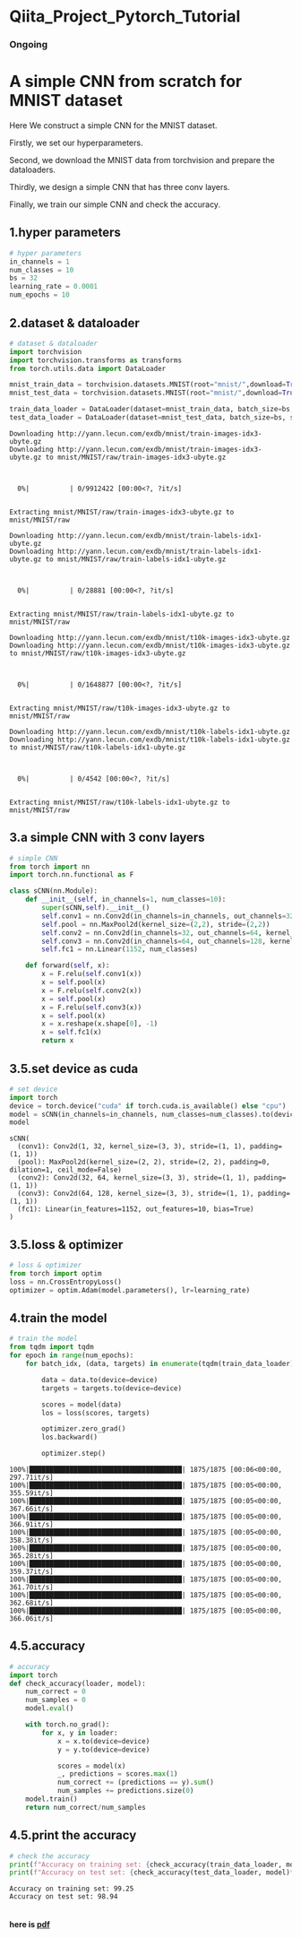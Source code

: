 # Qiita_Project_Pytorch_Tutorial
### Ongoing

# A simple CNN from scratch for MNIST dataset

Here We construct a simple CNN for the MNIST dataset.

Firstly, we set our hyperparameters.

Second, we download the MNIST data from torchvision and prepare the dataloaders.

Thirdly, we design a simple CNN that has three conv layers.

Finally, we train our simple CNN and check the accuracy.

## 1.hyper parameters


```python
# hyper parameters
in_channels = 1
num_classes = 10
bs = 32
learning_rate = 0.0001
num_epochs = 10
```

## 2.dataset & dataloader


```python
# dataset & dataloader
import torchvision
import torchvision.transforms as transforms
from torch.utils.data import DataLoader

mnist_train_data = torchvision.datasets.MNIST(root="mnist/",download=True, train=True, transform=transforms.ToTensor())
mnist_test_data = torchvision.datasets.MNIST(root="mnist/",download=True, train=False, transform=transforms.ToTensor())

train_data_loader = DataLoader(dataset=mnist_train_data, batch_size=bs, shuffle=True)
test_data_loader = DataLoader(dataset=mnist_test_data, batch_size=bs, shuffle=True)
```

    Downloading http://yann.lecun.com/exdb/mnist/train-images-idx3-ubyte.gz
    Downloading http://yann.lecun.com/exdb/mnist/train-images-idx3-ubyte.gz to mnist/MNIST/raw/train-images-idx3-ubyte.gz



      0%|          | 0/9912422 [00:00<?, ?it/s]


    Extracting mnist/MNIST/raw/train-images-idx3-ubyte.gz to mnist/MNIST/raw
    
    Downloading http://yann.lecun.com/exdb/mnist/train-labels-idx1-ubyte.gz
    Downloading http://yann.lecun.com/exdb/mnist/train-labels-idx1-ubyte.gz to mnist/MNIST/raw/train-labels-idx1-ubyte.gz



      0%|          | 0/28881 [00:00<?, ?it/s]


    Extracting mnist/MNIST/raw/train-labels-idx1-ubyte.gz to mnist/MNIST/raw
    
    Downloading http://yann.lecun.com/exdb/mnist/t10k-images-idx3-ubyte.gz
    Downloading http://yann.lecun.com/exdb/mnist/t10k-images-idx3-ubyte.gz to mnist/MNIST/raw/t10k-images-idx3-ubyte.gz



      0%|          | 0/1648877 [00:00<?, ?it/s]


    Extracting mnist/MNIST/raw/t10k-images-idx3-ubyte.gz to mnist/MNIST/raw
    
    Downloading http://yann.lecun.com/exdb/mnist/t10k-labels-idx1-ubyte.gz
    Downloading http://yann.lecun.com/exdb/mnist/t10k-labels-idx1-ubyte.gz to mnist/MNIST/raw/t10k-labels-idx1-ubyte.gz



      0%|          | 0/4542 [00:00<?, ?it/s]


    Extracting mnist/MNIST/raw/t10k-labels-idx1-ubyte.gz to mnist/MNIST/raw
    


## 3.a simple CNN with 3 conv layers


```python
# simple CNN
from torch import nn
import torch.nn.functional as F

class sCNN(nn.Module):
    def __init__(self, in_channels=1, num_classes=10):
        super(sCNN,self).__init__()
        self.conv1 = nn.Conv2d(in_channels=in_channels, out_channels=32, kernel_size=(3,3), stride=(1,1), padding=(1,1))
        self.pool = nn.MaxPool2d(kernel_size=(2,2), stride=(2,2))
        self.conv2 = nn.Conv2d(in_channels=32, out_channels=64, kernel_size=(3,3), stride=(1,1), padding=(1,1))
        self.conv3 = nn.Conv2d(in_channels=64, out_channels=128, kernel_size=(3,3), stride=(1,1), padding=(1,1))
        self.fc1 = nn.Linear(1152, num_classes)

    def forward(self, x):
        x = F.relu(self.conv1(x))
        x = self.pool(x)
        x = F.relu(self.conv2(x))
        x = self.pool(x)
        x = F.relu(self.conv3(x))
        x = self.pool(x)
        x = x.reshape(x.shape[0], -1)
        x = self.fc1(x)
        return x

```

## 3.5.set device as cuda


```python
# set device
import torch
device = torch.device("cuda" if torch.cuda.is_available() else "cpu")
model = sCNN(in_channels=in_channels, num_classes=num_classes).to(device)
model
```




    sCNN(
      (conv1): Conv2d(1, 32, kernel_size=(3, 3), stride=(1, 1), padding=(1, 1))
      (pool): MaxPool2d(kernel_size=(2, 2), stride=(2, 2), padding=0, dilation=1, ceil_mode=False)
      (conv2): Conv2d(32, 64, kernel_size=(3, 3), stride=(1, 1), padding=(1, 1))
      (conv3): Conv2d(64, 128, kernel_size=(3, 3), stride=(1, 1), padding=(1, 1))
      (fc1): Linear(in_features=1152, out_features=10, bias=True)
    )



## 3.5.loss & optimizer


```python
# loss & optimizer
from torch import optim
loss = nn.CrossEntropyLoss()
optimizer = optim.Adam(model.parameters(), lr=learning_rate)
```

## 4.train the model


```python
# train the model
from tqdm import tqdm
for epoch in range(num_epochs):
    for batch_idx, (data, targets) in enumerate(tqdm(train_data_loader)):

        data = data.to(device=device)
        targets = targets.to(device=device)

        scores = model(data)
        los = loss(scores, targets)

        optimizer.zero_grad()
        los.backward()

        optimizer.step()
```

    100%|██████████████████████████████████████| 1875/1875 [00:06<00:00, 297.71it/s]
    100%|██████████████████████████████████████| 1875/1875 [00:05<00:00, 355.59it/s]
    100%|██████████████████████████████████████| 1875/1875 [00:05<00:00, 367.66it/s]
    100%|██████████████████████████████████████| 1875/1875 [00:05<00:00, 366.91it/s]
    100%|██████████████████████████████████████| 1875/1875 [00:05<00:00, 358.38it/s]
    100%|██████████████████████████████████████| 1875/1875 [00:05<00:00, 365.28it/s]
    100%|██████████████████████████████████████| 1875/1875 [00:05<00:00, 359.37it/s]
    100%|██████████████████████████████████████| 1875/1875 [00:05<00:00, 361.70it/s]
    100%|██████████████████████████████████████| 1875/1875 [00:05<00:00, 362.68it/s]
    100%|██████████████████████████████████████| 1875/1875 [00:05<00:00, 366.06it/s]


## 4.5.accuracy


```python
# accuracy
import torch
def check_accuracy(loader, model):
    num_correct = 0
    num_samples = 0
    model.eval()

    with torch.no_grad():
        for x, y in loader:
            x = x.to(device=device)
            y = y.to(device=device)

            scores = model(x)
            _, predictions = scores.max(1)
            num_correct += (predictions == y).sum()
            num_samples += predictions.size(0)
    model.train()
    return num_correct/num_samples
```

## 4.5.print the accuracy


```python
# check the accuracy
print(f"Accuracy on training set: {check_accuracy(train_data_loader, model)*100:.2f}")
print(f"Accuracy on test set: {check_accuracy(test_data_loader, model)*100:.2f}")
```

    Accuracy on training set: 99.25
    Accuracy on test set: 98.94



```python

```

#### here is [pdf](https://github.com/chiba1sonny/QiitaProject_Pytorch/blob/main/A%20simple%20CNN%20from%20scratch%20for%20MNIST%20dataset%20(1).pdf)
